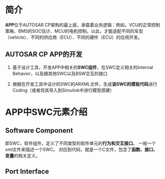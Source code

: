 # 简介
**APP**位于AUTOSAR CP架构的最上层，承载着业务逻辑：例如，VCU的正常控制策略、BMS的SOC估计、MCU的电机控制。以此，才能适配不同的车型（vehicle）、不同的供应商（ECU）、不同的硬件（ECU）的应用开发。

## AUTOSAR CP APP的开发
1. 基于设计工具，开发APP中相关的**SWC组件**，在SWC定义相关的Internal Behavior，以及跟其他SWC以及BSW交互的接口

2. 根据在开发工具中设计的SWC的ARXML文件，生成**该SWC的模板代码**进行Coding（或者将其导入到Simulink中进行模型搭建）



# APP中SWC元素介绍
## Software Component
即SWC，软件组件，定义了不同类型的软件单元的**行为和交互接口**。
一般一个xml文件来描述一个SWC。
对应到代码，就是一个C文件，包含了**函数、接口、变量**的相关定义。







## Port Interface





